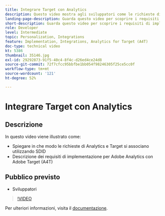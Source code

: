 ```yaml
---
title: Integrare Target con Analytics
description: Questo video mostra agli sviluppatori come le richieste di Analytics e Target si associano utilizzando SDID. Guarda questo video per scoprire i requisiti di implementazione per Adobe Analytics con Adobe Target (A4T).
landing-page-description: Guarda questo video per scoprire i requisiti di implementazione per Adobe Analytics con Adobe Target (A4T).
short-description: Guarda questo video per scoprire i requisiti di implementazione per Adobe Analytics con Adobe Target (A4T).
role: Developer
level: Intermediate
topic: Personalization, Integrations
feature: Implementation, Integrations, Analytics for Target (A4T)
doc-type: technical video
kt: 5386
thumbnail: 35146.jpg
exl-id: 29292873-91f5-40c4-8f4c-d26ed4ce24d8
source-git-commit: 72f7cfcc95bbfbe1bb054f98246305f25ce5cc0f
workflow-type: tm+mt
source-wordcount: '121'
ht-degree: 52%

---
```


# Integrare Target con Analytics

## Descrizione

In questo video viene illustrato come:

* Spiegare in che modo le richieste di Analytics e Target si associano utilizzando SDID
* Descrizione dei requisiti di implementazione per Adobe Analytics con Adobe Target (A4T)

## Pubblico previsto

* Sviluppatori

>[!VIDEO](https://video.tv.adobe.com/v/35146/?quality=12)

Per ulteriori informazioni, visita il [documentazione](https://experienceleague.adobe.com/docs/target/using/integrate/a4t/a4timplementation.html?lang=en).
